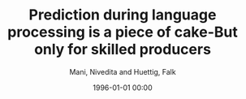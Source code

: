 ---
layout: post
title: Prediction during language processing is a piece of cake-But only for skilled producers

date: 1996-01-01 00:00
author: Mani, Nivedita and Huettig, Falk
tags: ["language-mediated visual search","prediction","production vocabulary","toddlers"]
journal: Journal of Experimental Psychology Human Perception and Performance

link: https://doi.org/10.1037/a0029284

year: 2012
---